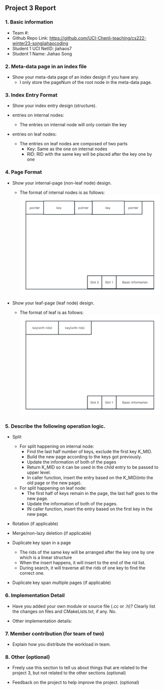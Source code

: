 ## Project 3 Report


### 1. Basic information
- Team #:
- Github Repo Link: https://github.com/UCI-Chenli-teaching/cs222-winter23-songjiahaocoding
- Student 1 UCI NetID: jiahaos7
- Student 1 Name: Jiahao Song



### 2. Meta-data page in an index file
- Show your meta-data page of an index design if you have any. 
  - I only store the pageNum of the root node in the meta-data page.



### 3. Index Entry Format
- Show your index entry design (structure). 

- entries on internal nodes:  
  - The entries on internal node will only contain the key
  
- entries on leaf nodes:
  - The entries on leaf nodes are composed of two parts
    - Key: Same as the one on internal nodes
    - RID: RID with the same key will be placed after the key one by one


### 4. Page Format
- Show your internal-page (non-leaf node) design.
  - The format of internal nodes is as follows:
    ![Node format](pics/node.png)


- Show your leaf-page (leaf node) design.
  - The format of leaf is as follows:
    ![Leaf format](pics/leaf.png)


### 5. Describe the following operation logic.
- Split
  - For split happening on internal node:
    - Find the last half number of keys, exclude the first key K_MID.
    - Build the new page according to the keys got previously. 
    - Update the information of both of the pages
    - Return K_MID so it can be used in the child entry to be passed to upper level. 
    - In caller function, insert the entry based on the K_MID(into the old page or the new page).
  - For split happening on leaf node:
    - The first half of keys remain in the page, the last half goes to the new page.
    - Update the information of both of the pages.
    - IN caller function, insert the entry based on the first key in the new page. 

- Rotation (if applicable)



- Merge/non-lazy deletion (if applicable)



- Duplicate key span in a page
  - The rids of the same key will be arranged after the key one by one which is a linear structure
  - When the insert happens, it will insert to the end of the rid list.
  - During search, it will traverse all the rids of one key to find the correct one. 


- Duplicate key span multiple pages (if applicable)



### 6. Implementation Detail
- Have you added your own module or source file (.cc or .h)? 
  Clearly list the changes on files and CMakeLists.txt, if any.
  No.


- Other implementation details:



### 7. Member contribution (for team of two)
- Explain how you distribute the workload in team.



### 8. Other (optional)
- Freely use this section to tell us about things that are related to the project 3, but not related to the other sections (optional)



- Feedback on the project to help improve the project. (optional)
